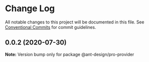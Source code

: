 # Change Log

All notable changes to this project will be documented in this file. See [Conventional Commits](https://conventionalcommits.org) for commit guidelines.

## 0.0.2 (2020-07-30)

**Note:** Version bump only for package @ant-design/pro-provider
